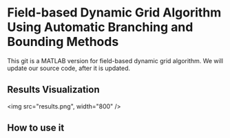 # Field-based Dynamic Grid Algorithm Using Automatic Branching and Bounding Methods

This git is a MATLAB version for field-based dynamic grid algorithm. We will update our source code, after it is updated.

## Results Visualization
<img src="results.png", width="800" />

## How to use it

